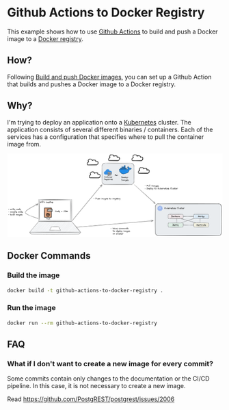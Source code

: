 # Github Actions to Docker Registry

This example shows how to use [Github Actions](https://github.com/features/actions) to build and push a Docker image to a [Docker registry](https://hub.docker.com/).

## How?

Following [Build and push Docker images](https://github.com/marketplace/actions/build-and-push-docker-images#usage), you can set up a Github Action that builds and pushes a Docker image to a Docker registry.


## Why?

I'm trying to deploy an application onto a [Kubernetes](https://kubernetes.io/) cluster. The application consists of several different binaries / containers. Each of the services has a configuration that specifies where to pull the container image from.

![img](./kube-workflow.png)

## Docker Commands

### Build the image

```bash
docker build -t github-actions-to-docker-registry .
```

### Run the image

```bash
docker run --rm github-actions-to-docker-registry 
```

## FAQ

### What if I don't want to create a new image for every commit?

Some commits contain only changes to the documentation or the CI/CD pipeline. In this case, it is not necessary to create a new image.

Read https://github.com/PostgREST/postgrest/issues/2006